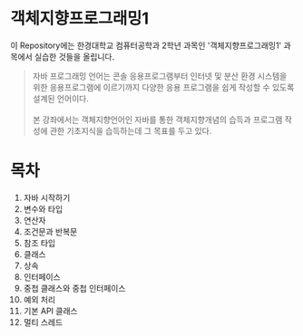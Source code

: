 # 객체지향프로그래밍1
이 Repository에는 한경대학교 컴퓨터공학과 2학년 과목인 '객체지향프로그래밍1' 과목에서 실습한 것들을 올립니다.

> 자바 프로그래밍 언어는 콘솔 응용프로그램부터 인터넷 및 분산 환경 시스템을 위한 응용프로그램에 이르기까지 다양한 응용 프로그램을 쉽게 작성할 수 있도록 설계된 언어이다.<br><br>
본 강좌에서는 객체지향언어인 자바를 통한 객체지향개념의 습득과 프로그램 작성에 관한 기초지식을 습득하는데 그 목표를 두고 있다.

# 목차
1. 자바 시작하기
2. 변수와 타입
3. 연산자
4. 조건문과 반복문
5. 참조 타입
6. 클래스
7. 상속
8. 인터페이스
9. 중첩 클래스와 중첩 인터페이스
10. 예외 처리
11. 기본 API 클래스
12. 멀티 스레드
